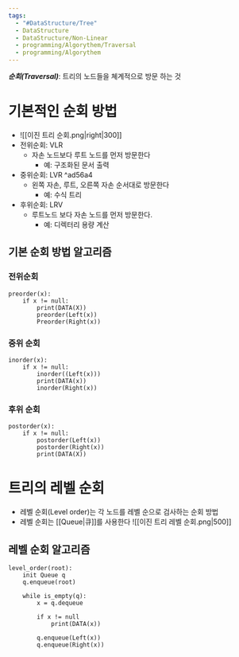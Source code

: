 ```yaml
---
tags:
  - "#DataStructure/Tree"
  - DataStructure
  - DataStructure/Non-Linear
  - programming/Algorythem/Traversal
  - programming/Algorythem
---
```

***순회(Traversal)***: 트리의 노드들을 쳬계적으로 방문 하는 것
# 기본적인 순회 방법 
- ![[이진 트리 순회.png|right|300]]
- 전위순회: VLR
	- 자손 노드보다 루트 노드를 먼저 방문한다
		- 예: 구조화된 문서 출력
- 중위순회: LVR ^ad56a4
	- 왼쪽 자손, 루트, 오른쪽 자손 순서대로 방문한다
		- 예: 수식 트리
- 후위순회: LRV
	- 루트노드 보다 자손 노드를 먼저 방문한다.
		- 예: 디렉터리 용량 계산
## 기본 순회 방법 알고리즘
### 전위순회
```
preorder(x):
	if x != null:
		print(DATA(X))
		preorder(Left(x))
		Preorder(Right(x))
```
### 중위 순회
```
inorder(x):
	if x != null:
		inorder((Left(x)))
		print(DATA(x))
		inorder(Right(x))
```
### 후위 순회
```
postorder(x):
	if x != null:
		postorder(Left(x))
		postorder(Right(x))
		print(DATA(X))
```
# 트리의 레벨 순회
- 레벨 순회(Level order)는 각 노드를 레벨 순으로 검사하는 순회 방법
- 레벨 순회는 [[Queue|큐]]를 사용한다
![[이진 트리 레벨 순회.png|500]]
## 레벨 순회 알고리즘
```
level_order(root):
	init Queue q
	q.enqueue(root)
	
	while is_empty(q):
		x = q.dequeue
		
		if x != null
			print(DATA(x))
			
		q.enqueue(Left(x))
		q.enqueue(Right(x))
```